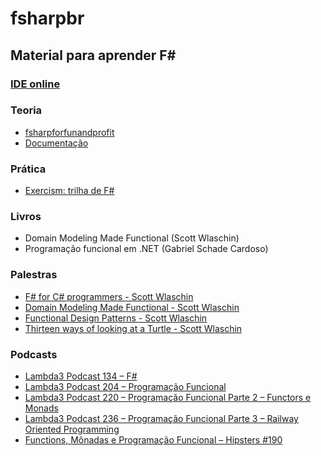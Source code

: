 # fsharpbr

## Material para aprender F#

### [IDE online](https://sharplab.io/#v2:DYLgZgzgNALiBOBXAdlAJiA1AHwA7wEtkYxkACAIkB4NwEH2Kg==)

### Teoria
- [fsharpforfunandprofit](http://fsharpforfunandprofit.com/)
- [Documentação](https://docs.microsoft.com/en-us/dotnet/fsharp/)

### Prática
- [Exercism: trilha de F#](https://exercism.io/my/tracks/fsharp)

### Livros
- Domain Modeling Made Functional (Scott Wlaschin)
- Programação funcional em .NET (Gabriel Schade Cardoso)

### Palestras
- [F# for C# programmers - Scott Wlaschin](https://www.youtube.com/watch?v=KPa8Yw_Navk)
- [Domain Modeling Made Functional - Scott Wlaschin](https://www.youtube.com/watch?v=Up7LcbGZFuo)
- [Functional Design Patterns - Scott Wlaschin](https://www.youtube.com/watch?v=srQt1NAHYC0)
- [Thirteen ways of looking at a Turtle - Scott Wlaschin](https://www.youtube.com/watch?v=AG3KuqDbmhM)

### Podcasts
- [Lambda3 Podcast 134 – F#](https://www.lambda3.com.br/2019/03/lambda3-podcast-134-fsharp/)
- [Lambda3 Podcast 204 – Programação Funcional](https://www.lambda3.com.br/2020/07/lambda3-podcast-204-programacao-funcional/)
- [Lambda3 Podcast 220 – Programação Funcional Parte 2 – Functors e Monads](https://www.lambda3.com.br/2020/11/lambda3-podcast-220-functors-e-monads/)
- [Lambda3 Podcast 236 – Programação Funcional Parte 3 – Railway Oriented Programming](https://www.lambda3.com.br/2021/02/lambda3-podcast-236-programacao-funcional-parte-3-railway-oriented-programming/)
- [Functions, Mônadas e Programação Funcional – Hipsters #190](https://hipsters.tech/functions-monadas-e-programacao-funcional-hipsters-190/)
